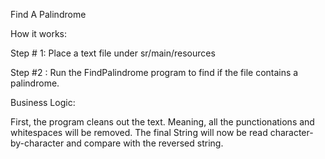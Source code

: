 Find A Palindrome

How it works:

Step # 1: Place a text file under sr/main/resources

Step #2 : Run the FindPalindrome program to find if the file contains a palindrome.

Business Logic:

First, the program cleans out the text. Meaning, all the punctionations and whitespaces will be removed. 
The final String will now be read character-by-character and compare with the reversed string.
   
